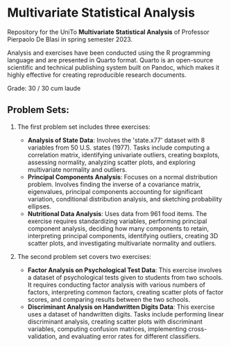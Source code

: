 # Multivariate Statistical Analysis

Repository for the UniTo __Multivariate Statistical Analysis__ of Professor Pierpaolo De Blasi in spring semester 2023.

Analysis and exercises have been conducted using the R programming language and are presented in Quarto format. Quarto is an open-source scientific and technical publishing system built on Pandoc, which makes it highly effective for creating reproducible research documents.

Grade: 30 / 30 cum laude

## Problem Sets:

1. The first problem set includes three exercises:

   - __Analysis of State Data__: Involves the 'state.x77' dataset with 8 variables from 50 U.S. states (1977). Tasks include computing a correlation matrix, identifying univariate outliers, creating boxplots, assessing normality, analyzing scatter plots, and exploring multivariate normality and outliers.
   - __Principal Components Analysis__: Focuses on a normal distribution problem. Involves finding the inverse of a covariance matrix, eigenvalues, principal components accounting for significant variation, conditional distribution analysis, and sketching probability ellipses.
   - __Nutritional Data Analysis__: Uses data from 961 food items. The exercise requires standardizing variables, performing principal component analysis, deciding how many components to retain, interpreting principal components, identifying outliers, creating 3D scatter plots, and investigating multivariate normality and outliers.
  
2. The second problem set covers two exercises:

   - __Factor Analysis on Psychological Test Data__: This exercise involves a dataset of psychological tests given to students from two schools. It requires conducting factor analysis with various numbers of factors, interpreting common factors, creating scatter plots of factor scores, and comparing results between the two schools.
   - __Discriminant Analysis on Handwritten Digits Data__: This exercise uses a dataset of handwritten digits. Tasks include performing linear discriminant analysis, creating scatter plots with discriminant variables, computing confusion matrices, implementing cross-validation, and evaluating error rates for different classifiers.

